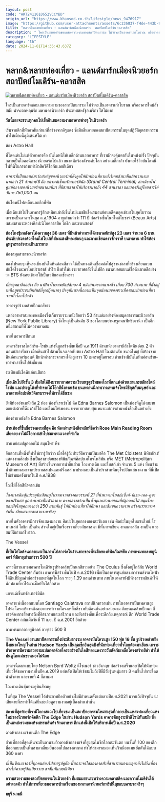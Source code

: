 ```yaml
---
layout: post
code: "ART2411010652VCCYBD"
origin_url: "https://www.khaosod.co.th/lifestyle/news_9476917"
image: "https://github.com/user-attachments/assets/6c236837-f4de-443b-9e46-81825ca3a9de"
title: "หลาก&หลายท่องเที่ยว - แลนด์มาร์กเมืองนิวยอร์ก  สถาปัตย์โมเดิร์น-คลาสสิค"
description: " ใครเป็นสายอาร์ตชอบเสพความงามของสถาปัตยกรรม ไม่ว่าจะเป็นอาคารเก่าโบราณ หรืออาคารใหม่ล้ำสมัย น่าจะตกหลุมรัก มหานครนิวยอร์ก ประเทศสหรัฐอเมริกา ได้ไม่ยาก"
category: "LIFESTYLE"
language: "th"
date: 2024-11-01T14:35:43.637Z
---
```


# หลาก&หลายท่องเที่ยว - แลนด์มาร์กเมืองนิวยอร์ก  สถาปัตย์โมเดิร์น-คลาสสิค

[![หลาก&หลายท่องเที่ยว - แลนด์มาร์กเมืองนิวยอร์ก  สถาปัตย์โมเดิร์น-คลาสสิค](https://www.khaosod.co.th/wpapp/uploads/2024/10/ปก-ออนไลน์.jpg "หลาก&หลายท่องเที่ยว - แลนด์มาร์กเมืองนิวยอร์ก  สถาปัตย์โมเดิร์น-คลาสสิค")](https://www.khaosod.co.th/wpapp/uploads/2024/10/ปก-ออนไลน์.jpg)

ใครเป็นสายอาร์ตชอบเสพความงามของสถาปัตยกรรม ไม่ว่าจะเป็นอาคารเก่าโบราณ หรืออาคารใหม่ล้ำสมัย น่าจะตกหลุมรัก มหานครนิวยอร์ก ประเทศสหรัฐอเมริกา ได้ไม่ยาก

**วันนี้เลยจะชวนทุกคนไปเช็กอินชมความงามอาคารต่างๆ ในนิวยอร์ก**

เริ่มจากตึกที่พักอาศัยเก่าแก่ที่สร้างจากอิฐแดง ซึ่งมีกลิ่นอายของสถาปัตยกรรมในยุคปฏิวัติอุตสาหกรรมทำให้เมืองนี้ดูมีเสน่ห์ไม่เบา

ห้อง Astro Hall



ที่โดดเด่นไม่แพ้ตัวอาคารคือ บันไดหนีไฟเหล็กด้านนอกอาคาร ที่เรามักจะคุ้นตากันในหนังฝรั่ง ปัจจุบันกลายเป็นไอคอนิกของนิวยอร์กไปแล้ว ขนาดนักร้องดังระดับโลก อย่างเลดี้กาก้า ยังเคยใช้วิวบันไดหนีไฟที่นี่ในการถ่ายทำมิวสิควิดีโอกันเลยทีเดียว

_อาคารที่เป็นแลนด์มาร์กสำคัญของนิวยอร์กที่ดึงดูดให้นักท่องเที่ยวหลั่งไหลเข้ามาสัมผัสความงามมากกว่า 21 ล้านคน/ปี คือ แกรนด์เซ็นทรัลเทอร์มินัล (Grand Central Terminal) สถานีรถไฟศูนย์กลางของนิวยอร์กขนาดมหึมา ที่มีชานชาลาให้บริการมากถึง 44 ชานชาลา และรองรับผู้โดยสารได้วันละ 750,000 คน_

บันไดหนีไฟเหล็กนอกตึกที่พัก



เมื่อเดินเข้าไปในอาคารรู้สึกเหมือนกำลังขึ้นไทม์แมชชีนโดเรมอนย้อนอดีตหลุดเข้ามาในยุคโบราณ เพราะเป็นอาคารในยุค ค.ศ.1904 อายุเก่าแก่กว่า 111 ปี ก่อสร้างขึ้นในสไตล์โบซาร์ (Beaux Arts) ผสมผสานระหว่างศิลปะนีโอคลาสสิค โกธิก และเรเนซองส์

**ห้องโถงซุ้มหลังคาโค้งความสูง 38 เมตร ที่มีหน้าต่างทรงโค้งขนาดยักษ์สูง 23 เมตร จำนวน 6 บาน ประดับประดาด้วยโคมไฟโบเก้ที่ส่องแสงสีทองอ่อนๆ และภาพเขียนดาวจักรราศี บนเพดาน ทำให้ห้องดูหรูหราสง่างามเกินบรรยาย**

ห้องสมุดสาธารณะนิวยอร์ก



มองไปรอบๆ เห็นระเบียงบันไดหินอ่อนสีขาว ใช้เป็นทางเดินเชื่อมต่อไปสู่ชานชาลาที่สร้างเลียนแบบบันไดโรงละครโอเปราเฮาส์ ปารีส ยิ่งทำให้บรรยากาศอลังขึ้นไปอีก ขนาดบอยแบนด์ชื่อดังเกาหลีอย่างวง BTS ยังเคยเข้ามาใช้เป็นเวทีแสดงชั่วคราว

_ที่สะดุดตาอีกอย่าง คือ นาฬิกาโบราณยักษ์สีทอง 4 หน้าสนนราคาแพงลิ่ว เกือบ 700 ล้านบาท ที่ตั้งอยู่เหนือบูธประชาสัมพันธ์ที่ดูเก๋กู๊ดมากๆ ปัจจุบันตรงนี้กลายเป็นจุดนัดพบของชาวเมืองและนักท่องเที่ยวจากทั่วโลกไปแล้ว_

อาคารรูปร่างคล้ายปีกนกสีขาว



แหล่งอาหารสมองของเมืองซึ่งเก็บรวบรวมหนังสือกว่า 53 ล้านเล่มอย่างห้องสมุดสาธารณะนิวยอร์ก (New York Public Library) ซึ่งใหญ่เป็นอันดับ 3 ของโลกบนย่านหรูถนนฟิฟธ์อเวนิว เป็นอีกหนึ่งสถานที่ที่ไม่ควรพลาดชม

ภายในอาคารปีกนก



อาคารสีขาวสไตล์กรีก-โรมันแห่งนี้ถูกสร้างขึ้นเมื่อปี ค.ศ.1911 ด้านหน้าอาคารมีสิงโตหินอ่อน 2 ตัวนอนเฝ้าอารักขา เมื่อเดินเข้าไปด้านในจะเจอกับห้อง Astro Hall โถงต้อนรับ ขนาดใหญ่ ที่สร้างจากหินอ่อนเวอร์มอนต์ มีหน้าต่างกระจกทรงโค้งสูงราว 10 เมตรอยู่โดยรอบ ด้านข้างมีบันไดหินอ่อนซ้าย-ขวาพาเราขึ้นไปยังชั้นบน

ระเบียงบันไดหินอ่อนสีขาว



**เมื่อเดินไปยังชั้น 3 สัมผัสได้ถึงบรรยากาศความเรียบหรูดูขรึมของโถงที่ตกแต่งด้วยเสาแกะสลักสไตล์โรมัน และประตูโค้งที่ทำจากไม้โอ๊กสีน้ำตาลเข้ม บนเพดานมีภาพวาดเทพเจ้าโพรมีธีอุสกับมนุษย์ และลวดลายศิลปะอันวิจิตรบรรจงให้เราได้ชื่นชม**

ยังมีห้องอ่านหนังสือ 2 ห้อง ห้องที่เราเข้าไป คือ Edna Barnes Salomon เป็นห้องที่ดูโล่งสบาย ตกแต่งด้วยโต๊ะ เก้าอี้ไม้ และโคมไฟเพดาน บรรยากาศอบอุ่นเหมาะแก่การอ่านหนังสือเป็นอย่างยิ่ง

ห้องอ่านหนังสือ Edna Barnes Salomon



**ส่วนห้องที่ขึ้นชื่อว่างดงามที่สุด คือ ห้องอ่านหนังสือหลักที่ชื่อว่า Rose Main Reading Room เสียดายเราไม่มีโอกาสเข้าไปชมเพราะเวลาที่จำกัด**

สวนหย่อมปลูกดอกไม้ สมุนไพร พืช



อีกสถานที่หนึ่งที่ทำให้เรารู้สึกว้าว เมื่อได้รู้ถึงประวัติความเป็นมาคือ The Met Cloisters พิพิธภัณฑ์แสดงงานศิลปะ ซึ่งเป็นสาขาย่อยของพิพิธภัณฑ์ศิลปะเมโทรโพลิทัน หรือ MET (Metropolitan Museum of Art) ที่สร้างขึ้นจากการนำชิ้นส่วน โถงทางเดิน และโบสถ์เก่า จำนวน 5 แห่ง ที่ขนข้ามน้ำข้ามทะเลมาจากประเทศสเปนและฝรั่งเศส มาประกอบเป็นตัวปราสาทหินยุโรปอันแสนงดงาม ที่นี่เปิดให้เข้าชมครั้งแรกในปี ค.ศ.1938

โถงไม้โอ๊กสีน้ำตาลเข้ม



_โถงทางเดินซุ้มประตูหินสีชมพูโบราณจากช่วงศตวรรษที่ 21 ที่นำมาจากโบสถ์แซ็งต์-มิเชล-เดอ-คูซา ของฝรั่งเศส ถูกนำมาทำเป็นตัวอาคาร ตรงกลางสร้างเป็นน้ำพุและสวนหย่อมที่ปลูกดอกไม้ สมุนไพร และพืชในยุคกลางกว่า 250 สายพันธุ์ ให้นักท่องเที่ยวได้ศึกษา และชื่นชมความงาม สร้างบรรยากาศร่มรื่น เงียบสงบและสวยงามจริงๆ_

ภายในตัวอาคารมีการจัดแสดงผลงาน ศิลปะในยุคกลางของตะวันตก เช่น ศิลปะในยุคไบแซนไทน์ โรมาเนสก์ โกธิก เป็นต้น ส่วนใหญ่เป็นเรื่องราวเกี่ยวกับศาสนา มีทั้งภาพเขียน งานแกะสลัก งานปั้น และสมบัติเก่าแก่โบราณ

The Vessel



**ที่เป็นไฮไลต์จนกลายมาเป็นภาพโปสการ์ดในร้านขายของที่ระลึกของพิพิธภัณฑ์คือ ภาพพรมทอลายยูนิคอร์ ที่มีอายุเก่าแก่ราว 500 ปี**

คราวนี้ชวนมาชมอาคารโมเดิร์นรูปร่างคล้ายปีกนกสีขาวอย่าง The Oculus ซึ่งตั้งอยู่ใกล้กับ World Trade Center กันบ้าง อาคารนี้สร้างขึ้นในปี ค.ศ.2016 เพื่อเป็นอาคารศูนย์กลางการขนส่งรถไฟฟ้าใต้ดินที่มีมูลค่าก่อสร้างแพงที่สุดในโลก ราวๆ 1.39 แสนล้านบาท ภายในอาคารยังมีห้างสรรพสินค้าให้นักท่องเที่ยวได้แวะช็อปปิ้งได้อีกด้วย

แกรนด์เซ็นทรัลเทอร์มินัล



อาคารแห่งนี้ออกแบบโดย Santiago Calatrava สถาปนิกชาวสเปน ภายในอาคารเป็นเพดานสูงโปร่ง โครงสร้างหลังคาอาคารทำจากโครงเหล็กสีขาวทับซ้อนกันอย่างสวยงาม ลักษณะคล้ายปีกนก สีขาวต้องการสื่อสารถึงที่อิสรภาพและเสรีภาพ และยังสร้างขึ้นเพื่อระลึกถึงเหตุการณ์ ตึก World Trade Center ถล่มเมื่อวันที่ 11 ก.ย. ปี ค.ศ.2001 อีกด้วย

ภาพพรมทอลายยูนิคอร์ อายุราว 500 ปี



**The Vessel งานสถาปัตยกรรมกึ่งประติมากรรม อาคารบันไดวนสูง 150 ฟุต 16 ชั้น รูปร่างคล้ายรังผึ้งขนาดใหญ่ ในย่าน Hudson Yards เป็นจุดเช็กอินสุดปังที่นักท่องเที่ยวทั่วโลกต้องมาเยือน เพราะตัวอาคารมีความสวยงามแปลกตาด้วยโครงสร้างบันไดสีทองแดงวาววับตัดกับเหล็กโครงสร้างสีดำ ทำให้มันดูโดดเด่นชวนมองไม่น้อย**

อาคารนี้ออกแบบโดย Nelson Byrd Woltz ดีไซเนอร์ ชาวอังกฤษ ก่อสร้างเสร็จและเปิดให้นักท่องเที่ยวได้ชมความงามในปีค.ศ.2019 แต่หลังเปิดให้เข้าชมไม่ถึงปีก็มีวัยรุ่นหนุ่มสาว 3 คนขึ้นไปกระโดดฆ่าตัวตาย และรายที่ 4 ก็ตามมา

โถงทางเดินซุ้มประตูหินสีชมพู



ในที่สุด The Vessel ได้ประกาศปิดตัวอย่างไม่มีกำหนดตั้งแต่กลางปีค.ศ.2021 มาจนถึงปัจจุบัน น่าเสียดายที่เราทำได้แค่ยืนชะเง้อดูความงามอยู่เบื้องล่างเท่านั้น

**สถานที่สุดท้ายที่เรามีโอกาสแวะไปเที่ยวชม เป็นสถาปัตยกรรมใหม่ล่าสุดที่กลายเป็นแหล่งท่องเที่ยวแห่งใหม่ของนิวยอร์กคือตึก The Edge ในย่าน Hudson Yards อาคารตึกสูงระฟ้าดีไซน์ทันสมัย ซึ่งเป็นแหล่งรวมของห้างสรรพสินค้า ร้านอาหาร ตึกแห่งนี้เปิดให้บริการเมื่อปี ค.ศ.2020**

ดาดฟ้ากลางแจ้งบนตึก The Edge



ส่วนที่ฮอตที่สุดเห็นจะเป็นลานชมวิวดาดฟ้ากลางแจ้งที่สูงสุดในซีกโลกตะวันตก บนชั้นที่ 100 ของตึก ที่ออกแบบเป็นพื้นสามเหลี่ยมยื่นออกไปกลางอากาศ ทำให้สามารถมองเห็นวิวเมืองแมนฮัตตันได้แบบ 360 องศา

_ที่เป็นซิกเนเจอร์ที่ทุกคนต้องไปถ่ายรูปคู่คือ พื้นกระจกใสของดาดฟ้าที่สามารถมองทะลุดำดิ่งไปถึงเบื้องล่างให้ความรู้สึกเสียววาบ ขาสั่นกันเลยทีเดียว_

**ความสวยงามของสถาปัตยกรรมในนิวยอร์ก ที่ผสมผสานระหว่างความคลาสสิค และความโมเดิร์นได้อย่างลงตัว ทำให้การเที่ยวชมอาคารบ้านเรือนของมหานครนิวยอร์กทริปนี้สุขแบบครบรสจริงๆ**

**มยุรี นวมมี**